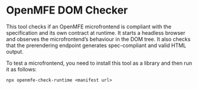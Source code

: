 # OpenMFE DOM Checker


This tool checks if an OpenMFE microfrontend is compliant with the specification and its own contract at runtime. It starts a headless browser and observes the microfrontend’s behaviour in the DOM tree. It also checks that the prerendering endpoint generates spec-compliant and valid HTML output.

To test a microfrontend, you need to install this tool as a library and then run it as follows:

```
npx openmfe-check-runtime <manifest url>
```
